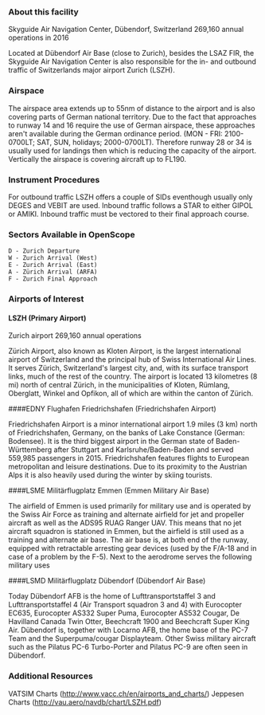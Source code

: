 ### About this facility
Skyguide Air Navigation Center, Dübendorf, Switzerland
269,160 annual operations in 2016

Located at Dübendorf Air Base (close to Zurich), besides the LSAZ FIR, the Skyguide Air Navigation Center is also responsible for the in- and outbound traffic of Switzerlands major airport Zurich (LSZH).

### Airspace
The airspace area extends up to 55nm of distance to the airport and is also covering parts of German national territory. Due to the fact that approaches to runway 14 and 16 require the use of German airspace, these approaches aren't available during the German ordinance period. (MON - FRI: 2100-0700LT; SAT, SUN, holidays;  2000-0700LT). Therefore runway 28 or 34 is usually used for landings then which is reducing the capacity of the airport. Vertically the airspace is covering aircraft up to FL190.

### Instrument Procedures
For outbound traffic LSZH offers a couple of SIDs eventhough usually only DEGES and VEBIT are used. Inbound traffic follows a STAR to either GIPOL or AMIKI. Inbound traffic must be vectored to their final approach course.

### Sectors Available in OpenScope
```
D - Zurich Departure
W - Zurich Arrival (West)
E - Zurich Arrival (East)
A - Zürich Arrival (ARFA)
F - Zurich Final Approach
```

### Airports of Interest

#### LSZH (Primary Airport)
Zurich airport 
269,160 annual operations

Zürich Airport, also known as Kloten Airport, is the largest international airport of Switzerland and the principal hub of Swiss International Air Lines. It serves Zürich, Switzerland's largest city, and, with its surface transport links, much of the rest of the country. The airport is located 13 kilometres (8 mi) north of central Zürich, in the municipalities of Kloten, Rümlang, Oberglatt, Winkel and Opfikon, all of which are within the canton of Zürich.


####EDNY
Flughafen Friedrichshafen (Friedrichshafen Airport)

Friedrichshafen Airport is a minor international airport 1.9 miles (3 km) north of Friedrichshafen, Germany, on the banks of Lake Constance (German: Bodensee). It is the third biggest airport in the German state of Baden-Württemberg after Stuttgart and Karlsruhe/Baden-Baden and served 559,985 passengers in 2015. Friedrichshafen features flights to European metropolitan and leisure destinations. Due to its proximity to the Austrian Alps it is also heavily used during the winter by skiing tourists.


####LSME
Militärflugplatz Emmen (Emmen Military Air Base)

The airfield of Emmen is used primarily for military use and is operated by the Swiss Air Force as training and alternate airfield for jet and propeller aircraft as well as the ADS95 RUAG Ranger UAV. This means that no jet aircraft squadron is stationed in Emmen, but the airfield is still used as a training and alternate air base. The air base is, at both end of the runway, equipped with retractable arresting gear devices (used by the F/A-18 and in case of a problem by the F-5). Next to the aerodrome serves the following military uses


####LSMD
Militärflugplatz Dübendorf (Dübendorf Air Base)

Today Dübendorf AFB is the home of Lufttransportstaffel 3 and Lufttransportstaffel 4 (Air Transport squadron 3 and 4) with Eurocopter EC635, Eurocopter AS332 Super Puma, Eurocopter AS532 Cougar, De Havilland Canada Twin Otter, Beechcraft 1900 and Beechcraft Super King Air. Dübendorf is, together with Locarno AFB, the home base of the PC-7 Team and the Superpuma/cougar Displayteam. Other Swiss military aircraft such as the Pilatus PC-6 Turbo-Porter and Pilatus PC-9 are often seen in Dübendorf.

### Additional Resources
VATSIM Charts (http://www.vacc.ch/en/airports_and_charts/)
Jeppesen Charts (http://vau.aero/navdb/chart/LSZH.pdf)

